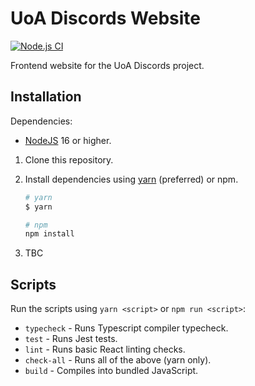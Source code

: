 # UoA Discords Website

[![Node.js CI](https://github.com/UoA-Discords/uoa-discords-website/actions/workflows/node.js.yml/badge.svg)](https://github.com/UoA-Discords/uoa-discords-website/actions/workflows/node.js.yml)

Frontend website for the UoA Discords project.

## Installation

Dependencies:

-   [NodeJS](https://nodejs.org/en/) 16 or higher.

1. Clone this repository.
2. Install dependencies using [yarn](https://yarnpkg.com/) (preferred) or npm.

    ```sh
    # yarn
    $ yarn

    # npm
    npm install
    ```

3. TBC

## Scripts

Run the scripts using `yarn <script>` or `npm run <script>`:

-   `typecheck` - Runs Typescript compiler typecheck.
-   `test` - Runs Jest tests.
-   `lint` - Runs basic React linting checks.
-   `check-all` - Runs all of the above (yarn only).
-   `build` - Compiles into bundled JavaScript.
